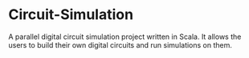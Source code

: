 Circuit-Simulation
==================
A parallel digital circuit simulation project written in Scala. It allows the users to build their own digital circuits and run simulations on them.
